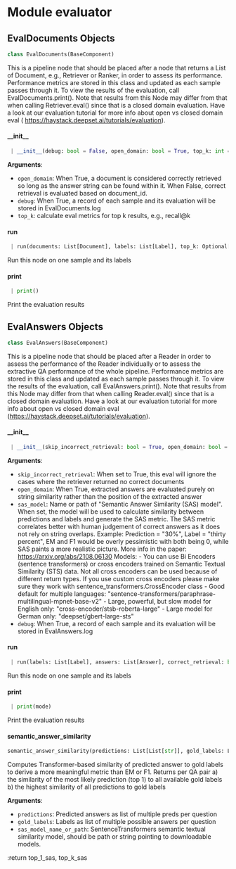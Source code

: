 <a name="evaluator"></a>
# Module evaluator

<a name="evaluator.EvalDocuments"></a>
## EvalDocuments Objects

```python
class EvalDocuments(BaseComponent)
```

This is a pipeline node that should be placed after a node that returns a List of Document, e.g., Retriever or
Ranker, in order to assess its performance. Performance metrics are stored in this class and updated as each
sample passes through it. To view the results of the evaluation, call EvalDocuments.print(). Note that results
from this Node may differ from that when calling Retriever.eval() since that is a closed domain evaluation. Have
a look at our evaluation tutorial for more info about open vs closed domain eval (
https://haystack.deepset.ai/tutorials/evaluation).

<a name="evaluator.EvalDocuments.__init__"></a>
#### \_\_init\_\_

```python
 | __init__(debug: bool = False, open_domain: bool = True, top_k: int = 10)
```

**Arguments**:

- `open_domain`: When True, a document is considered correctly retrieved so long as the answer string can be found within it.
                    When False, correct retrieval is evaluated based on document_id.
- `debug`: When True, a record of each sample and its evaluation will be stored in EvalDocuments.log
- `top_k`: calculate eval metrics for top k results, e.g., recall@k

<a name="evaluator.EvalDocuments.run"></a>
#### run

```python
 | run(documents: List[Document], labels: List[Label], top_k: Optional[int] = None)
```

Run this node on one sample and its labels

<a name="evaluator.EvalDocuments.print"></a>
#### print

```python
 | print()
```

Print the evaluation results

<a name="evaluator.EvalAnswers"></a>
## EvalAnswers Objects

```python
class EvalAnswers(BaseComponent)
```

This is a pipeline node that should be placed after a Reader in order to assess the performance of the Reader
individually or to assess the extractive QA performance of the whole pipeline. Performance metrics are stored in
this class and updated as each sample passes through it. To view the results of the evaluation, call EvalAnswers.print().
Note that results from this Node may differ from that when calling Reader.eval()
since that is a closed domain evaluation. Have a look at our evaluation tutorial for more info about
open vs closed domain eval (https://haystack.deepset.ai/tutorials/evaluation).

<a name="evaluator.EvalAnswers.__init__"></a>
#### \_\_init\_\_

```python
 | __init__(skip_incorrect_retrieval: bool = True, open_domain: bool = True, sas_model: str = None, debug: bool = False)
```

**Arguments**:

- `skip_incorrect_retrieval`: When set to True, this eval will ignore the cases where the retriever returned no correct documents
- `open_domain`: When True, extracted answers are evaluated purely on string similarity rather than the position of the extracted answer
- `sas_model`: Name or path of "Semantic Answer Similarity (SAS) model". When set, the model will be used to calculate similarity between predictions and labels and generate the SAS metric.
                  The SAS metric correlates better with human judgement of correct answers as it does not rely on string overlaps.
                  Example: Prediction = "30%", Label = "thirty percent", EM and F1 would be overly pessimistic with both being 0, while SAS paints a more realistic picture.
                  More info in the paper: https://arxiv.org/abs/2108.06130
                  Models:
                  - You can use Bi Encoders (sentence transformers) or cross encoders trained on Semantic Textual Similarity (STS) data.
                    Not all cross encoders can be used because of different return types.
                    If you use custom cross encoders please make sure they work with sentence_transformers.CrossEncoder class
                  - Good default for multiple languages: "sentence-transformers/paraphrase-multilingual-mpnet-base-v2"
                  - Large, powerful, but slow model for English only: "cross-encoder/stsb-roberta-large"
                  - Large model for German only: "deepset/gbert-large-sts"
- `debug`: When True, a record of each sample and its evaluation will be stored in EvalAnswers.log

<a name="evaluator.EvalAnswers.run"></a>
#### run

```python
 | run(labels: List[Label], answers: List[Answer], correct_retrieval: bool)
```

Run this node on one sample and its labels

<a name="evaluator.EvalAnswers.print"></a>
#### print

```python
 | print(mode)
```

Print the evaluation results

<a name="evaluator.semantic_answer_similarity"></a>
#### semantic\_answer\_similarity

```python
semantic_answer_similarity(predictions: List[List[str]], gold_labels: List[List[str]], sas_model_name_or_path: str = "sentence-transformers/paraphrase-multilingual-mpnet-base-v2") -> Tuple[List[float],List[float]]
```

Computes Transformer-based similarity of predicted answer to gold labels to derive a more meaningful metric than EM or F1.
Returns per QA pair a) the similarity of the most likely prediction (top 1) to all available gold labels
                    b) the highest similarity of all predictions to gold labels

**Arguments**:

- `predictions`: Predicted answers as list of multiple preds per question
- `gold_labels`: Labels as list of multiple possible answers per question
- `sas_model_name_or_path`: SentenceTransformers semantic textual similarity model, should be path or string
                                 pointing to downloadable models.


:return top_1_sas, top_k_sas

